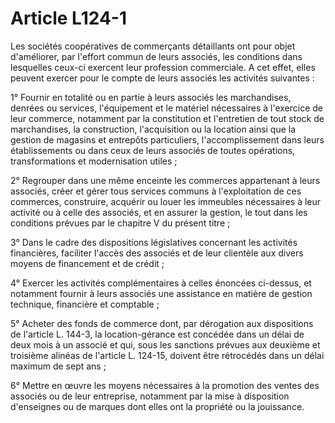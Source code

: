 # Article L124-1

<p>Les sociétés coopératives de commerçants détaillants ont pour objet d'améliorer, par l'effort commun de leurs associés, les conditions dans lesquelles ceux-ci exercent leur profession commerciale. A cet effet, elles peuvent exercer pour le compte de leurs associés les activités suivantes :</p><p>1° Fournir en totalité ou en partie à leurs associés les marchandises, denrées ou services, l'équipement et le matériel nécessaires à l'exercice de leur commerce, notamment par la constitution et l'entretien de tout stock de marchandises, la construction, l'acquisition ou la location ainsi que la gestion de magasins et entrepôts particuliers, l'accomplissement dans leurs établissements ou dans ceux de leurs associés de toutes opérations, transformations et modernisation utiles ;</p><p>2° Regrouper dans une même enceinte les commerces appartenant à leurs associés, créer et gérer tous services communs à l'exploitation de ces commerces, construire, acquérir ou louer les immeubles nécessaires à leur activité ou à celle des associés, et en assurer la gestion, le tout dans les conditions prévues par le chapitre V du présent titre ;</p><p>3° Dans le cadre des dispositions législatives concernant les activités financières, faciliter l'accès des associés et de leur clientèle aux divers moyens de financement et de crédit ;</p><p>4° Exercer les activités complémentaires à celles énoncées ci-dessus, et notamment fournir à leurs associés une assistance en matière de gestion technique, financière et comptable ;</p><p>5° Acheter des fonds de commerce dont, par dérogation aux dispositions de l'article L. 144-3, la location-gérance est concédée dans un délai de deux mois à un associé et qui, sous les sanctions prévues aux deuxième et troisième alinéas de l'article L. 124-15, doivent être rétrocédés dans un délai maximum de sept ans ;</p><p>6° Mettre en œuvre les moyens nécessaires à la promotion des ventes des associés ou de leur entreprise, notamment par la mise à disposition d'enseignes ou de marques dont elles ont la propriété ou la jouissance.</p>